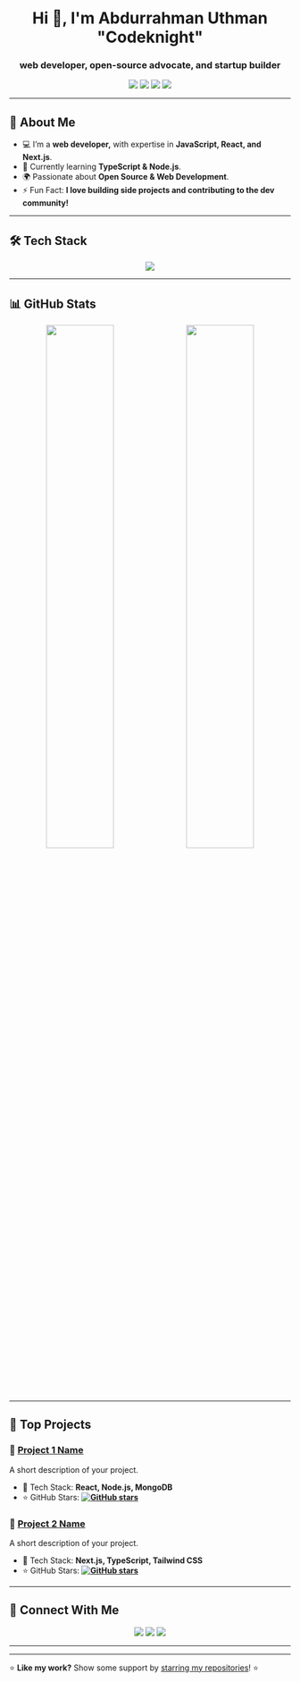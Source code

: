 <!-- GitHub Profile Header -->
<h1 align="center">Hi 👋, I'm Abdurrahman Uthman "Codeknight"</h1>
<h3 align="center">web developer, open-source advocate, and startup builder</h3>

<!-- Social Links -->
<p align="center">
  <a href="https://yourwebsite.com" target="_blank"><img src="https://img.shields.io/badge/Portfolio-%231E90FF.svg?style=for-the-badge&logo=web&logoColor=white"></a>
  <a href="https://www.linkedin.com/in/uthman-abdurrahman-970210221?utm_source=share&utm_campaign=share_via&utm_content=profile&utm_medium=android_app" target="_blank"><img src="https://img.shields.io/badge/LinkedIn-%230A66C2.svg?style=for-the-badge&logo=linkedin&logoColor=white"></a>
  <a href="mailto:codeknightdojo@gmail.com"><img src="https://img.shields.io/badge/Gmail-D14836?style=for-the-badge&logo=gmail&logoColor=white"></a>
  <a href="https://twitter.com/codeknight0" target="_blank"><img src="https://img.shields.io/badge/Twitter-%231DA1F2.svg?style=for-the-badge&logo=twitter&logoColor=white"></a>
</p>

---

## 🚀 **About Me**
- 💻 I’m a **web developer,** with expertise in **JavaScript, React, and Next.js**.  
- 🎯 Currently learning **TypeScript & Node.js**.  
- 🌍 Passionate about **Open Source & Web Development**.  
- ⚡ Fun Fact: **I love building side projects and contributing to the dev community!**  

---

## 🛠 **Tech Stack**
<p align="center">
  <img src="https://skillicons.dev/icons?i=html,css,js,react,nextjs,nodejs,docker,git,github" />
</p>

---

## 📊 **GitHub Stats**
<p align="center">
  <img src="https://github-readme-stats.vercel.app/api?username=codeknight1&show_icons=true&theme=radical&hide_border=true" width="49%" />
  <img src="https://github-readme-streak-stats.herokuapp.com/?user=codeknight1&theme=radical&hide_border=true" width="49%" />
</p>

---

## 📂 **Top Projects**
### 🔹 **[Project 1 Name](https://github.com/yourusername/project1)**
A short description of your project.
- 🚀 Tech Stack: **React, Node.js, MongoDB**
- ⭐ GitHub Stars: **[![GitHub stars](https://img.shields.io/github/stars/yourusername/project1.svg?style=social)](https://github.com/yourusername/project1/stargazers)**  

### 🔹 **[Project 2 Name](https://github.com/yourusername/project2)**
A short description of your project.
- 🚀 Tech Stack: **Next.js, TypeScript, Tailwind CSS**
- ⭐ GitHub Stars: **[![GitHub stars](https://img.shields.io/github/stars/yourusername/project2.svg?style=social)](https://github.com/yourusername/project2/stargazers)**  

---

## 🤝 **Connect With Me**
<p align="center">
  <a href="https://www.linkedin.com/in/uthman-abdurrahman-970210221?utm_source=share&utm_campaign=share_via&utm_content=profile&utm_medium=android_app"><img src="https://img.shields.io/badge/LinkedIn-0077B5?style=for-the-badge&logo=linkedin&logoColor=white"></a>
  <a href="mailto:codeknightdojo@gmail.com"><img src="https://img.shields.io/badge/Email-D14836?style=for-the-badge&logo=gmail&logoColor=white"></a>
  <a href="https://twitter.com/codeknight0"><img src="https://img.shields.io/badge/Twitter-1DA1F2?style=for-the-badge&logo=twitter&logoColor=white"></a>
</p>

---


---

⭐ **Like my work?** Show some support by [starring my repositories](https://github.com/codeknight1?tab=repositories)! ⭐
